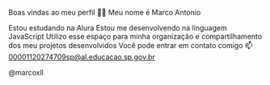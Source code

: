 Boas vindas ao meu perfil 💙💙
Meu nome é Marco Antonio

Estou estudando na Alura
Estou me desenvolvendo na linguagem JavaScript
Utilizo esse espaço para minha organização e compartilhamento dos meu projetos desenvolvidos
Você pode entrar em contato comigo 📫
00001120274709sp@al.educacao.sp.gov.br

@marcoxll
